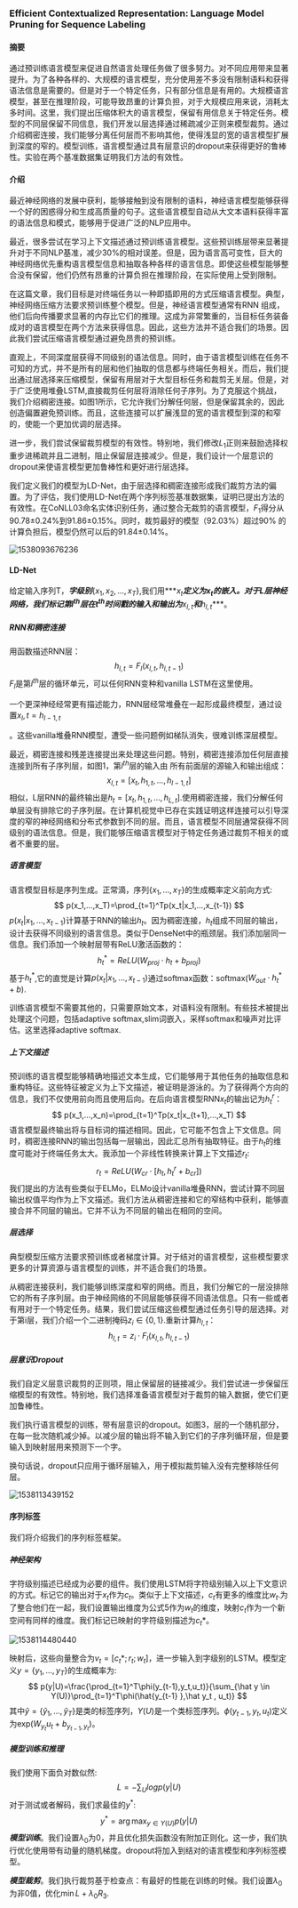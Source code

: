 ### Efficient Contextualized Representation: Language Model Pruning for Sequence Labeling 

####    摘要

通过预训练语言模型来促进自然语言处理任务做了很多努力。对不同应用带来显著提升。为了各种各样的、大规模的语言模型，充分使用差不多没有限制语料和获得语法信息是需要的。但是对于一个特定任务，只有部分信息是有用的。大规模语言模型，甚至在推理阶段，可能导致昂重的计算负担，对于大规模应用来说，消耗太多时间。这里，我们提出压缩体积大的语言模型，保留有用信息关于特定任务。模型的不同层保留不同信息，我们开发以层选择通过稀疏减少正则来模型裁剪。通过介绍稠密连接，我们能够分离任何层而不影响其他，使得浅显的宽的语言模型扩展到深度的窄的。模型训练，语言模型通过具有层意识的dropout来获得更好的鲁棒性。实验在两个基准数据集证明我们方法的有效性。

#### 介绍

最近神经网络的发展中获利，能够接触到没有限制的语料，神经语言模型能够获得一个好的困惑得分和生成高质量的句子。这些语言模型自动从大文本语料获得丰富的语法信息和模式，能够用于促进广泛的NLP应用中。

最近，很多尝试在学习上下文描述通过预训练语言模型。这些预训练层带来显著提升对于不同NLP基准，减少30%的相对误差。但是，因为语言高可变性，巨大的神经网络优先重构语言模型信息和抽取各种各样的语言信息。即使这些模型能够整合没有保留，他们仍然有昂重的计算负担在推理阶段，在实际使用上受到限制。

在这篇文章，我们目标是对终端任务以一种即插即用的方式压缩语言模型。典型，神经网络压缩方法要求预训练整个模型。但是，神经语言模型通常有RNN 组成，他们后向传播要求显著的内存比它们的推理。这成为非常繁重的，当目标任务装备成对的语言模型在两个方法来获得信息。因此，这些方法并不适合我们的场景。因此我们尝试压缩语言模型通过避免昂贵的预训练。

直观上，不同深度层获得不同级别的语法信息。同时，由于语言模型训练在任务不可知的方式，并不是所有的层和他们抽取的信息都与终端任务相关。而后，我们提出通过层选择来压缩模型，保留有用层对于大型目标任务和裁剪无关层。但是，对于广泛使用堆叠LSTM,直接裁剪任何层将消除任何子序列。为了克服这个挑战，我们介绍稠密连接。如图1所示，它允许我们分解任何层，但是保留其余的，因此创造偏置避免预训练。而且，这些连接可以扩展浅显的宽的语言模型到深的和窄的，使能一个更加优调的层选择。

进一步，我们尝试保留裁剪模型的有效性。特别地，我们修改$L_1$正则来鼓励选择权重步进稀疏并且二进制，阻止保留层连接减少。但是，我们设计一个层意识的dropout来使语言模型更加鲁棒性和更好进行层选择。

我们定义我们的模型为LD-Net，由于层选择和稠密连接形成我们裁剪方法的偏置。为了评估，我们使用LD-Net在两个序列标签基准数据集，证明已提出方法的有效性。在CoNLL03命名实体识别任务，通过整合无裁剪的语言模型，$F_1$得分从90.78$\pm$0.24%到91.86$\pm$0.15%。同时，裁剪最好的模型（92.03%）超过90% 的计算负担后，模型仍然可以后的91.84$\pm$0.14%。

![1538093676236](F:\远传\撰写论文\LD-Net1.png)

#### LD-Net

给定输入序列T，***字级别***$\{x_1,x_2,...,x_T\}$,我们用***${x_t}$***定义为$x_t$的嵌入。对于L层神经网络，我们标记第$l^{th}$层在$t^{th}$时间戳的输入和输出为***${x_{l,t}}$***和***${h_{l,t}}$***。

##### RNN和稠密连接

用函数描述RNN层：
$$
h_{l,t}=F_l(x_{l,t},h_{l,t-1})
$$
$F_l$是第$l^{th}$层的循环单元，可以任何RNN变种和vanilla LSTM在这里使用。

一个更深神经经常更有描述能力，RNN层经常堆叠在一起形成最终模型，通过设置$x_l,t=h_{l-1,t}$

。这些vanilla堆叠RNN模型，遭受一些问题例如梯队消失，很难训练深层模型。

最近，稠密连接和残差连接提出来处理这些问题。特别，稠密连接添加任何层直接连接到所有子序列层，如图1，第$l^{th}$层的输入由 所有前面层的源输入和输出组成：
$$
x_{l,t}=[x_t,h_{1,t},...,h_{l-1,t}]
$$
相似，L层RNN的最终输出是$h_t=[x_t,h_{1,t},...,h_{L,t}]$.使用稠密连接，我们分解任何单层没有排除它的子序列层。在计算机视觉中已存在实践证明这样连接可以引导深度的窄的神经网络和分布式参数到不同的层。而且，语言模型不同层通常获得不同级别的语法信息。但是，我们能够压缩语言模型对于特定任务通过裁剪不相关的或者不重要的层。

##### 语言模型

语言模型目标是序列生成。正常滴，序列$\{x_1,...,x_T\}$的生成概率定义前向方式:
$$
p(x_1,...,x_T)=\prod_{t=1}^Tp(x_t|x_1,...,x_{t-1})
$$
$p(x_t|x_1,...,x_{t-1})$计算基于RNN的输出$h_t$。因为稠密连接，$h_t$组成不同层的输出，设计去获得不同级别的语言信息。类似于DenseNet中的瓶颈层。我们添加层同一信息。我们添加一个映射层带有ReLU激活函数的：
$$
h_t^*=ReLU(W_{proj}\cdot h_t + b_{proj})
$$
基于$h_t^*$,它的直觉是计算$p(x_t|x_1,...,x_{t-1})$通过softmax函数：softmax($W_{out}\cdot h_t^*+b$).

训练语言模型不需要其他的，只需要原始文本，对语料没有限制。有些技术被提出处理这个问题，包括adaptive softmax,slim词嵌入，采样softmax和噪声对比评估。这里选择adaptive softmax.

##### 上下文描述

预训练的语言模型能够精确地描述文本生成，它们能够用于其他任务的抽取信息和重构特征。这些特征被定义为上下文描述，被证明是游泳的。为了获得两个方向的信息，我们不仅使用前向而且使用后向。在后向语言模型RNN$x_t$的输出记为$h_t^r$：
$$
p(x_1,...,x_n)=\prod_{t=1}^Tp(x_t|x_{t+1},...,x_T)
$$
语言模型最终输出将与目标词的描述相同。因此，它可能不包含上下文信息。同时，稠密连接RNN的输出包括每一层输出，因此汇总所有抽取特征。由于$h_t$的维度可能对于终端任务太大。我添加一个非线性转换来计算上下文描述$r_t$:
$$
r_t=ReLU(W_{cr}\cdot [h_t,h_t^r+b_{cr}])
$$
我们提出的方法有些类似于ELMo，ELMo设计vanilla堆叠RNN，尝试计算不同层输出权值平均作为上下文描述。我们方法从稠密连接和它的窄结构中获利，能够直接合并不同层的输出。它并不认为不同层的输出在相同的空间。

##### 层选择

典型模型压缩方法要求预训练或者梯度计算。对于结对的语言模型，这些模型要求更多的计算资源与语言模型的训练，并不适合我们的场景。

从稠密连接获利，我们能够训练深度和窄的网络。而且，我们分解它的一层没排除它的所有子序列层。由于神经网络的不同层能够获得不同语法信息。只有一些或者有用对于一个特定任务。结果，我们尝试压缩这些模型通过任务引导的层选择。对于第i层，我们介绍一个二进制掩码$z_i \in \{0,1\}$.重新计算$h_{l,t}$：
$$
h_{l,t}=z_i \cdot F_l(x_{l,t}, h_{l,t-1})
$$

##### 层意识Dropout

我们自定义层意识裁剪的正则项，阻止保留层的链接减少。我们尝试进一步保留压缩模型的有效性。特别地，我们选择准备语言模型对于裁剪的输入数据，使它们更加鲁棒性。

我们执行语言模型的训练，带有层意识的dropout。如图3，层的一个随机部分，在每一批次随机减少掉。以减少层的输出将不输入到它们的子序列循环层，但是要输入到映射层用来预测下一个字。

换句话说，dropout只应用于循环层输入，用于模拟裁剪输入没有完整移除任何层。

![1538113439152](F:\远传\撰写论文\LD_Net2.png)

#### 序列标签

我们将介绍我们的序列标签框架。

##### 神经架构

字符级别描述已经成为必要的组件。我们使用LSTM将字符级别输入以上下文意识的方式。标记它的输出对于$x_t$作为$c_t$。类似于上下文描述，$c_t$有更多的维度比$w_t$.为了整合他们在一起，我们设置输出维度为公式5作为$w_t$的维度，映射$c_t$作为一个新空间有同样的维度。我们标记已映射的字符级别描述为$c_t*$。

![1538114480440](F:\远传\撰写论文\LD_Net3.png)

映射后，这些向量整合为$v_t=[c_t*;r_t;w_t]$，进一步输入到字级别的LSTM。模型定义$y=\{y_1,...,y_T\}$的生成概率为:
$$
p(y|U)=\frac{\prod_{t=1}^T\phi(y_{t-1},y_t,u_t)}{\sum_{\hat y \in Y(U)}\prod_{t=1}^T\phi(\hat{y_{t-1} },\hat  y_t , u_t)}
$$
其中$\hat y=\{\hat y_1, ...,\hat y_T\}$是类的标签序列，$Y(U)$是一个类标签序列。$\phi(y_{t-1},y_t,u_t)$定义为exp($W_{y_t}u_t+b_{y_{t-1},y_t}$)。

##### 模型训练和推理

我们使用下面负对数似然:
$$
L=-\sum_U log p(y|U)
$$
对于测试或者解码，我们求最佳的$y^*$:
$$
y^*=\arg\max_{y \in Y(U)} p(y|U)
$$
***模型训练***。我们设置$\lambda_0$为0，并且优化损失函数没有附加正则化。这一步，我们执行优化使用带有动量的随机梯度。dropout将加入到结对的语言模型和序列标签模型。

***模型裁剪***。我们执行裁剪基于检查点：有最好的性能在训练的时候。我们设置$\lambda_0$为非0值，优化$\min L+\lambda_0R_3$.



